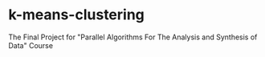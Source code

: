 # k-means-clustering
The Final Project for "Parallel Algorithms For The Analysis and Synthesis of Data" Course 
